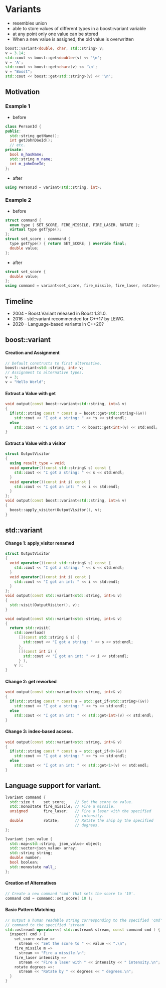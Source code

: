 # Variants
* resembles union
* able to store values of different types in a boost::variant variable
* at any point only one value can be stored
* When a new value is assigned, the old value is overwritten

```cpp
boost::variant<double, char, std::string> v;
v = 3.14;
std::cout << boost::get<double>(v) << '\n';
v = 'A';
std::cout << boost::get<char>(v) << '\n';
v = "Boost";
std::cout << boost::get<std::string>(v) << '\n';
```

## Motivation

### Example 1

* before
```cpp
class PersonId {
public:
  std::string getName();
  int getJohnDoeId();
  // etc.
private:
  bool m_hasName;
  std::string m_name;
  int m_johnDoeId;
};
```
* after
```cpp
using PersonId = variant<std::string, int>;
```

### Example 2

* before
```cpp
struct command {
  enum type { SET_SCORE, FIRE_MISSILE, FIRE_LASER, ROTATE };
  virtual type getType();
};
struct set_score : commmand {
  type getType() { return SET_SCORE; } override final;
  double value;
};
```
* after
```cpp
struct set_score {
  double value;
};
using command = variant<set_score, fire_missile, fire_laser, rotate>;
```

## Timeline

* 2004 - Boost.Variant released in Boost 1.31.0.
* 2016 - std::variant recommended for C++17 by LEWG.
* 2020 - Language-based variants in C++20?

## boost::variant

#### Creation and Assignment
```cpp
// Default constructs to first alternative.
boost::variant<std::string, int> v;
// Assignment to alternative types.
v = 3;
v = "Hello World";
```

#### Extract a Value with get
```cpp
void output(const boost::variant<std::string, int>& v)
{
  if(std::string const * const s = boost::get<std::string>(&v))
    std::cout << "I got a string: " << *s << std:endl;
  else
    std::cout << "I got an int: " << boost::get<int>(v) << std:endl;
}
```

#### Extract a Value with a visitor
```cpp
struct OutputVisitor
{
  using result_type = void;
  void operator()(const std::string& s) const {
    std::cout << "I got a string: " << s << std:endl;
  }
  void operator()(const int i) const {
    std::cout << "I got an int: " << i << std:endl;
  }
};
void output(const boost::variant<std::string, int>& v)
{
  boost::apply_visitor(OutputVisitor(), v);
}
```
## std::variant

#### Change 1: apply_visitor renamed

```cpp
struct OutputVisitor
{
  void operator()(const std::string& s) const {
    std::cout << "I got a string: " << s << std:endl;
  }
  void operator()(const int i) const {
    std::cout << "I got an int: " << i << std:endl;
  }
};
void output(const std::variant<std::string, int>& v)
{
  std::visit(OutputVisitor(), v);
}
```

```cpp
void output(const std::variant<std::string, int>& v)
{
  return std::visit(
    std::overload(
      [](const std::string & s) {  
        std::cout << "I got a string: " << s << std:endl;
      },
      [](const int i) {  
        std::cout << "I got an int: " << i << std:endl;
      } ),
    v );
}
```

#### Change 2: get reworked

```cpp
void output(const std::variant<std::string, int>& v)
{
  if(std::string const * const s = std::get_if<std::string>(&v))
    std::cout << "I got a string: " << *s << std:endl;
  else
    std::cout << "I got an int: " << std::get<int>(v) << std:endl;
}
```

#### Change 3: index-based access.

```cpp
void output(const std::variant<std::string, int>& v)
{
  if(std::string const * const s = std::get_if<0>(&v))
    std::cout << "I got a string: " << *s << std:endl;
  else
    std::cout << "I got an int: " << std::get<1>(v) << std:endl;
}
```

## Language support for variant.

```cpp
lvariant command {
  std::size_t    set_score;    // Set the score to value.
  std::monostate fire_missile; // Fire a missile.
  unsigned       fire_laser;   // Fire a laser with the specified
                               // intensity.
  double         rotate;       // Rotate the ship by the specified
                               // degrees.
};
```

```cpp
lvariant json_value {
  std::map<std::string, json_value> object;
  std::vector<json_value> array;
  std::string string;
  double number;
  bool boolean;
  std::monostate null_;
};
```

#### Creation of Alternatives
```cpp
// Create a new command 'cmd' that sets the score to '10'.
command cmd = command::set_score( 10 );
```

#### Basic Pattern Matching
```cpp
// Output a human readable string corresponding to the specified 'cmd'
// command to the specified 'stream'.
std::ostream& operator<<( std::ostream& stream, const command cmd ) {
  inspect( cmd ) {
    set_score value =>
      stream << "Set the score to " << value << ".\n";
    fire_missile m =>
      stream << "Fire a missile.\n";
    fire_laser intensity =>
      stream << "Fire a laser with " << intensity << " intensity.\n";
    rotate degrees =>:
      stream << "Rotate by " << degrees << " degrees.\n";
  }
}
```
